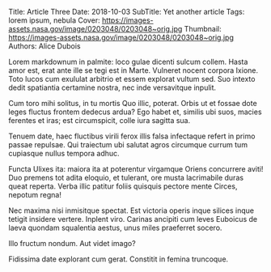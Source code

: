 Title: Article Three
Date: 2018-10-03
SubTitle: Yet another article
Tags: lorem ipsum, nebula
Cover: https://images-assets.nasa.gov/image/0203048/0203048~orig.jpg
Thumbnail: https://images-assets.nasa.gov/image/0203048/0203048~orig.jpg
Authors: Alice Dubois 

Lorem markdownum in palmite: loco gulae dicenti sulcum collem. Hasta amor est, erat ante ille se tegi est in Marte. Vulneret nocent corpora Ixione. Toto lucos cum exululat arbitrio et essem explorat vultum sed. Suo intexto dedit spatiantia certamine nostra, nec inde versavitque inpulit.

Cum toro mihi solitus, in tu mortis Quo illic, poterat. Orbis ut et fossae dote leges fluctus frontem dedecus ardua? Ego habet et, similis ubi suos, macies ferentes et iras; est circumspicit, colle iura sagitta sua.

Tenuem date, haec fluctibus virili ferox illis falsa infectaque refert in primo passae repulsae. Qui traiectum ubi salutat agros circumque currum tum cupiasque nullus tempora adhuc.

Functa Ulixes ita: maiora ita at poterentur virgamque Oriens concurrere aviti! Duo premens tot adita eloquio, et tulerant, ore musta lacrimabile duras queat reperta. Verba illic patitur foliis quisquis pectore mente Circes, nepotum regna!

Nec maxima nisi inmisitque spectat. Est victoria operis inque silices inque tetigit insidere vertere. Inplent viro. Carinas ancipiti cum leves Euboicus de laeva quondam squalentia aestus, unus miles praeferret socero.

Illo fructum nondum. Aut videt imago?

Fidissima date explorant cum gerat. Constitit in femina truncoque.